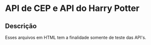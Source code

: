 # API de CEP e API do Harry Potter

## Descrição

Esses arquivos em HTML tem a finalidade somente de teste das API's.
